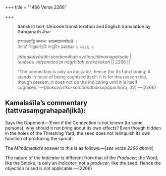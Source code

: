 +++
title = "1466 Verse 2266"

+++
> **Sanskrit text, Unicode transliteration and English translation by Ganganath Jha:** 
>
> ज्ञापकत्वाद्धि सम्बन्धः स्वात्मज्ञानमपेक्षते ।  
> तेनासौ विद्यमानोऽपि नागृहीतः प्रकाशकः ॥ २२६६ ॥ 
>
> *jñāpakatvāddhi sambandhaḥ svātmajñānamapekṣate* \|  
> *tenāsau vidyamāno'pi nāgṛhītaḥ prakāśakaḥ* \|\| 2266 \|\| 
>
> “The connection is only an indicator; hence (for its functioning) it stands in need of being cognised itself; it is for this reason that, though present, it does not do the indicating until it is itself cognised.”—[*Ślokavārtika-sambandhākṣepaparihāra*, 32].—(2266)



## Kamalaśīla’s commentary (tattvasaṃgrahapañjikā):

Says the Opponent—‘Even if the Connection is not known (to some persons), why should it not bring about its own effects? Even though hidden in the holes of the Threshing Yard, the seed does not relinquish its own function of producing the sprout’.

The *Mīmāṃsaka’s* answer to this is as follows:—[*see verse 2266 above*]

The nature of the *Indicator* is different from that of the *Producer*; the Word, like the Smoke, is only an *Indicator*, not a *producer*, like the seed. Hence the objection raised is not applicable.—(2266)


